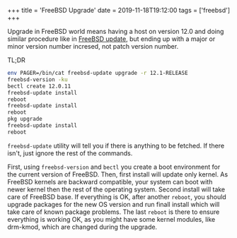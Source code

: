 +++
title = 'FreeBSD Upgrade'
date = 2019-11-18T19:12:00
tags = ['freebsd']
+++


Upgrade in FreeBSD world means having a host on version 12.0 and doing similar
procedure like in [FreeBSD update](/blog/freebsd-update), but ending up with a
major or minor version number incresed, not patch version number.

TL;DR
```sh
env PAGER=/bin/cat freebsd-update upgrade -r 12.1-RELEASE
freebsd-version -ku
bectl create 12.0.11
freebsd-update install
reboot
freebsd-update install
reboot
pkg upgrade
freebsd-update install
reboot
```

`freebsd-update` utility will tell you if there is anything to be fetched. If
there isn't, just ignore the rest of the commands.

First, using `freebsd-version` and `bectl` you create a boot environment for
the current version of FreeBSD. Then, first install will update only kernel.
As FreeBSD kernels are backward compatible, your system can boot with newer
kernel then the rest of the operating system. Second install will take care of
FreeBSD base. If everything is OK, after another `reboot`, you should upgrade
packages for the new OS version and run finall install which will take care of
known package problems. The last `reboot` is there to ensure everything is
working OK, as you might have some kernel modules, like drm-kmod, which are
changed during the upgrade.
